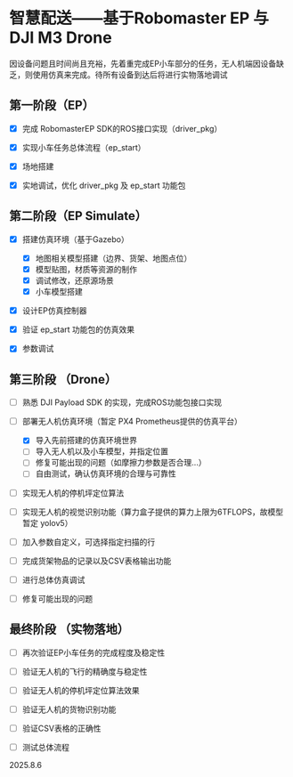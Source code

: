 # 智慧配送——基于Robomaster EP 与 DJI M3 Drone

因设备问题且时间尚且充裕，先着重完成EP小车部分的任务，无人机端因设备缺乏，则使用仿真来完成。待所有设备到达后将进行实物落地调试

## 第一阶段（EP）

- [x] 完成 RobomasterEP SDK的ROS接口实现（driver_pkg）
- [x] 实现小车任务总体流程（ep_start）
- [x] 场地搭建
- [x] 实地调试，优化 driver_pkg 及 ep_start 功能包



## 第二阶段（EP Simulate）

- [x] 搭建仿真环境（基于Gazebo）
  - [x] 地图相关模型搭建（边界、货架、地图点位）
  - [x] 模型贴图，材质等资源的制作
  - [x] 调试修改，还原源场景
  - [x] 小车模型搭建
- [x] 设计EP仿真控制器
- [x] 验证 ep_start 功能包的仿真效果
- [x] 参数调试



## 第三阶段 （Drone）

- [ ] 熟悉 DJI Payload SDK 的实现，完成ROS功能包接口实现
- [ ] 部署无人机仿真环境（暂定 PX4 Prometheus提供的仿真平台）
  - [x] 导入先前搭建的仿真环境世界
  - [ ] 导入无人机以及小车模型，并指定位置
  - [ ] 修复可能出现的问题（如摩擦力参数是否合理...）
  - [ ] 自由测试，确认仿真环境的合理与可靠性
- [ ] 实现无人机的停机坪定位算法
- [ ] 实现无人机的视觉识别功能（算力盒子提供的算力上限为6TFLOPS，故模型暂定 yolov5）
- [ ] 加入参数自定义，可选择指定扫描的行
- [ ] 完成货架物品的记录以及CSV表格输出功能
- [ ] 进行总体仿真调试
- [ ] 修复可能出现的问题
 


## 最终阶段 （实物落地）

- [ ] 再次验证EP小车任务的完成程度及稳定性
- [ ] 验证无人机的飞行的精确度与稳定性
- [ ] 验证无人机的停机坪定位算法效果
- [ ] 验证无人机的货物识别功能
- [ ] 验证CSV表格的正确性
- [ ] 测试总体流程


2025.8.6

